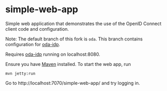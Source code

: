 simple-web-app
==============

Simple web application that demonstrates the use of the OpenID Connect client 
code and configuration.

Note: The default branch of this fork is `oda`. This branch contains 
configuration for [oda-idp]. 

Requires [oda-idp] running on localhost:8080.

Ensure you have [Maven](https://maven.apache.org/download.cgi) installed. 
To start the web app, run

    mvn jetty:run 

Go to http://localhost:7070/simple-web-app/ and try logging in.

[oda-idp]: https://github.com/omahoito/oda-idp
